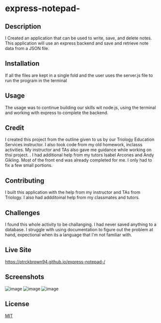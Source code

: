 # express-notepad-

## Description 
I Created an application that can be used to write, save, and delete notes. This application will use an express backend and save and retrieve note data from a JSON file.


## Installation 
If all the files are kept in a single fold and the user uses the server.js file to run the program in the terminal 

## Usage
The usage was to continue building our skills wit node.js, using the terminal and working with express to complete the backend. 

## Credit
I created this project from the outline given to us by our Triology Education Services instructor. I also took code from my old homework, inclasss activities. My instructor and TAs also  gave me guidance while working on thsi project. . I had additional help from my tutors Isabel Arcones and Andy Gikling. Most of the front end was already completed for me. I only had to fix a few small portions. 

## Contributing 
I built this application with the help from my instructor and TAs from Triology. I also had addditoinal help from my classmates and tutors. 

## Challenges
I found this whole activity to be challanging. I had never saved anything to a database.  I struggle with using documentation to figure out the problem at hand, expectional when its a language that I'm not familiar with. 

## Live Site
https://ptrckbrown94.github.io/express-notepad-/

## Screenshots
![image]()
![image]()
![image]()


## License
[MIT](https://choosealicense.com/licenses/mit/)